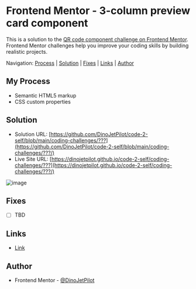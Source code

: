 # Frontend Mentor - 3-column preview card component

This is a solution to the [QR code component challenge on Frontend Mentor](https://www.frontendmentor.io/challenges/qr-code-component-iux_sIO_H). Frontend Mentor challenges help you improve your coding skills by building realistic projects. 

Navigation: [Process](#process)  |  [Solution](#solution)  |  [Fixes](#fixes)  |  [Links](#links)  |  [Author](#author)
##

## My Process

- Semantic HTML5 markup
- CSS custom properties


## Solution

- Solution URL: [https://github.com/DinoJetPilot/code-2-self/blob/main/coding-challenges/???](https://github.com/DinoJetPilot/code-2-self/blob/main/coding-challenges/???/)
- Live Site URL: [https://dinojetpilot.github.io/code-2-self/coding-challenges/???](https://dinojetpilot.github.io/code-2-self/coding-challenges/???/)

![image](www)

## Fixes

- [ ] TBD


## Links

- [Link](www)

## Author

- Frontend Mentor - [@DinoJetPilot](https://www.frontendmentor.io/profile/DinoJetPilot)
